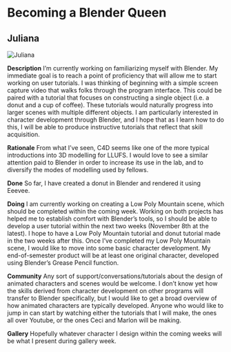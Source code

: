 


# Becoming a Blender Queen

## Juliana
![Juliana](https://files.slack.com/files-pri/T0HTW3H0V-FNE1429V0/5d4b7086-2.jpg?pub_secret=cbb7fc5509)

**Description**
I’m currently working on familiarizing myself with Blender. My immediate goal is to reach a point of proficiency that will allow me to start working on user tutorials. I was thinking of beginning with a simple screen capture video that walks folks through the program interface. This could be paired with a tutorial that focuses on constructing a single object (i.e. a donut and a cup of coffee). These tutorials would naturally progress into larger scenes with multiple different objects. I am particularly interested in character development through Blender, and I hope that as I learn how to do this, I will be able to produce instructive tutorials that reflect that skill acquisition.

**Rationale**
From what I’ve seen, C4D seems like one of the more typical introductions into 3D modelling for LLUFS. I would love to see a similar attention paid to Blender in order to increase its use in the lab, and to diversify the modes of modelling used by fellows. 

**Done**
So far, I have created a donut in Blender and rendered it using Eeevee.

**Doing**
I am currently working on creating a Low Poly Mountain scene, which should be completed within the coming week. Working on both projects has helped me to establish comfort with Blender’s tools, so I should be able to develop a user tutorial within the next two weeks (November 8th at the latest). I hope to have a Low Poly Mountain tutorial and donut tutorial made in the two weeks after this. Once I’ve completed my Low Poly Mountain scene, I would like to move into some basic character development. My end-of-semester product will be at least one original character, developed using Blender’s Grease Pencil function.

**Community**
Any sort of support/conversations/tutorials about the design of animated characters and scenes would be welcome. I don’t know yet how the skills derived from character development on other programs will transfer to Blender specifically, but I would like to get a broad overview of how animated characters are typically developed. Anyone who would like to jump in can start by watching either the tutorials that I will make, the ones all over Youtube, or the ones Ceci and Marlon will be making.

**Gallery**
Hopefully whatever character I design within the coming weeks will be what I present during gallery week.


 




<!--stackedit_data:
eyJoaXN0b3J5IjpbMzI2MTY1MTE2XX0=
-->
